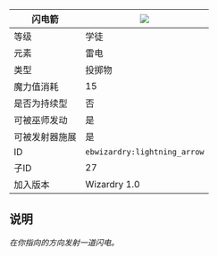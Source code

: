 | 闪电箭 |![](https://github.com/Electroblob77/Wizardry/blob/1.12.2/src/main/resources/assets/ebwizardry/textures/spells/lightning_arrow.png)|
|---|---|
| 等级 | 学徒 |
| 元素 | 雷电 |
| 类型 | 投掷物 |
| 魔力值消耗 | 15 |
| 是否为持续型 | 否 |
| 可被巫师发动 | 是 |
| 可被发射器施展 | 是 |
| ID | `ebwizardry:lightning_arrow` |
| 子ID | 27 |
| 加入版本 | Wizardry 1.0 |
## 说明
_在你指向的方向发射一道闪电。_
